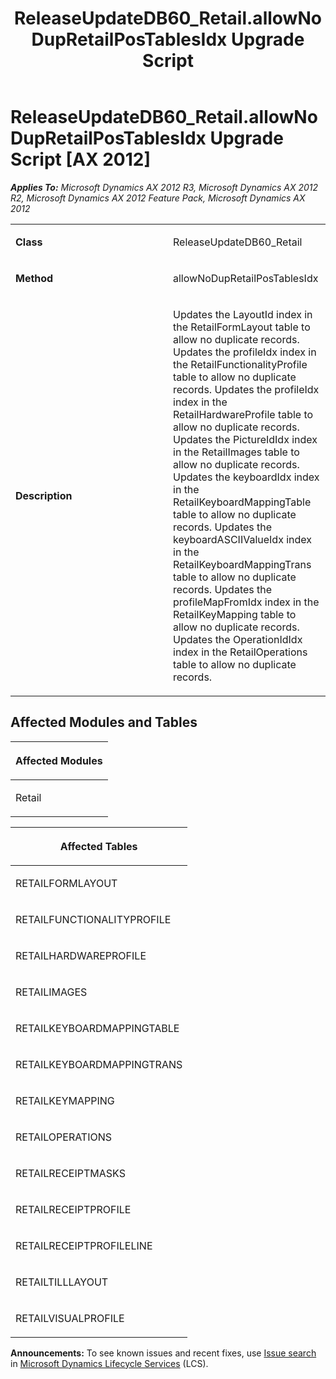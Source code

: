 ﻿---
title: ReleaseUpdateDB60_Retail.allowNoDupRetailPosTablesIdx Upgrade Script
TOCTitle: ReleaseUpdateDB60_Retail.allowNoDupRetailPosTablesIdx Upgrade Script
ms:assetid: 8c785144-d61d-d4e9-8371-9f4d89cf3bfd
ms:mtpsurl: https://msdn.microsoft.com/en-us/library/JJ736460(v=AX.60)
ms:contentKeyID: 49709648
ms.date: 05/18/2015
mtps_version: v=AX.60
---

# ReleaseUpdateDB60\_Retail.allowNoDupRetailPosTablesIdx Upgrade Script [AX 2012]


_**Applies To:** Microsoft Dynamics AX 2012 R3, Microsoft Dynamics AX 2012 R2, Microsoft Dynamics AX 2012 Feature Pack, Microsoft Dynamics AX 2012_

<table>
<colgroup>
<col style="width: 50%" />
<col style="width: 50%" />
</colgroup>
<tbody>
<tr class="odd">
<td><p><strong>Class</strong></p></td>
<td><p>ReleaseUpdateDB60_Retail</p></td>
</tr>
<tr class="even">
<td><p><strong>Method</strong></p></td>
<td><p>allowNoDupRetailPosTablesIdx</p></td>
</tr>
<tr class="odd">
<td><p><strong>Description</strong></p></td>
<td><p>Updates the LayoutId index in the RetailFormLayout table to allow no duplicate records. Updates the profileIdx index in the RetailFunctionalityProfile table to allow no duplicate records. Updates the profileIdx index in the RetailHardwareProfile table to allow no duplicate records. Updates the PictureIdIdx index in the RetailImages table to allow no duplicate records. Updates the keyboardIdx index in the RetailKeyboardMappingTable table to allow no duplicate records. Updates the keyboardASCIIValueIdx index in the RetailKeyboardMappingTrans table to allow no duplicate records. Updates the profileMapFromIdx index in the RetailKeyMapping table to allow no duplicate records. Updates the OperationIdIdx index in the RetailOperations table to allow no duplicate records.</p></td>
</tr>
</tbody>
</table>


## Affected Modules and Tables

<table>
<colgroup>
<col style="width: 100%" />
</colgroup>
<thead>
<tr class="header">
<th><p>Affected Modules</p></th>
</tr>
</thead>
<tbody>
<tr class="odd">
<td><p>Retail</p></td>
</tr>
</tbody>
</table>


<table>
<colgroup>
<col style="width: 100%" />
</colgroup>
<thead>
<tr class="header">
<th><p>Affected Tables</p></th>
</tr>
</thead>
<tbody>
<tr class="odd">
<td><p>RETAILFORMLAYOUT</p></td>
</tr>
<tr class="even">
<td><p>RETAILFUNCTIONALITYPROFILE</p></td>
</tr>
<tr class="odd">
<td><p>RETAILHARDWAREPROFILE</p></td>
</tr>
<tr class="even">
<td><p>RETAILIMAGES</p></td>
</tr>
<tr class="odd">
<td><p>RETAILKEYBOARDMAPPINGTABLE</p></td>
</tr>
<tr class="even">
<td><p>RETAILKEYBOARDMAPPINGTRANS</p></td>
</tr>
<tr class="odd">
<td><p>RETAILKEYMAPPING</p></td>
</tr>
<tr class="even">
<td><p>RETAILOPERATIONS</p></td>
</tr>
<tr class="odd">
<td><p>RETAILRECEIPTMASKS</p></td>
</tr>
<tr class="even">
<td><p>RETAILRECEIPTPROFILE</p></td>
</tr>
<tr class="odd">
<td><p>RETAILRECEIPTPROFILELINE</p></td>
</tr>
<tr class="even">
<td><p>RETAILTILLLAYOUT</p></td>
</tr>
<tr class="odd">
<td><p>RETAILVISUALPROFILE</p></td>
</tr>
</tbody>
</table>

  
**Announcements:** To see known issues and recent fixes, use [Issue search](http://go.microsoft.com/fwlink/?linkid=389258) in [Microsoft Dynamics Lifecycle Services](http://go.microsoft.com/fwlink/?linkid=306505) (LCS).

